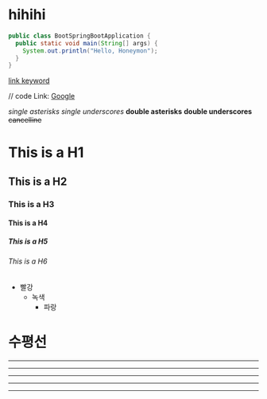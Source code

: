 # hihihi

```java
public class BootSpringBootApplication {
  public static void main(String[] args) {
    System.out.println("Hello, Honeymon");
  }
}
```

[link keyword][id]

[id]: URL "Optional Title here"

// code
Link: [Google][googlelink]

[googlelink]: https://google.com "Go google"


*single asterisks*
_single underscores_
**double asterisks**
__double underscores__
~~cancelline~~

# This is a H1
## This is a H2
### This is a H3
#### This is a H4
##### This is a H5
###### This is a H6


- 빨강
  - 녹색
    - 파랑
    
    
 
# 수평선
 * * *

***

*****

- - -

---------------------------------------
